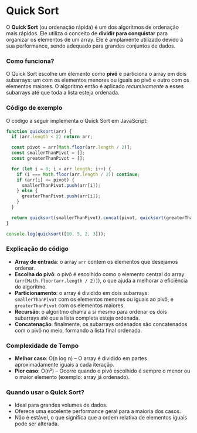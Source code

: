 # Quick Sort

O **Quick Sort** (ou ordenação rápida) é um dos algoritmos de ordenação mais rápidos. Ele utiliza o conceito de **dividir para conquistar** para organizar os elementos de um array. Ele é amplamente utilizado devido à sua performance, sendo adequado para grandes conjuntos de dados.

### Como funciona?

O Quick Sort escolhe um elemento como **pivô** e particiona o array em dois subarrays: um com os elementos menores ou iguais ao pivô e outro com os elementos maiores. O algoritmo então é aplicado _recursivamente_ a esses subarrays até que toda a lista esteja ordenada.

### Código de exemplo

O código a seguir implementa o Quick Sort em JavaScript:

```js
function quicksort(arr) {
  if (arr.length < 2) return arr;

  const pivot = arr[Math.floor(arr.length / 2)];
  const smallerThanPivot = [];
  const greaterThanPivot = [];

  for (let i = 0; i < arr.length; i++) {
    if (i === Math.floor(arr.length / 2)) continue;
    if (arr[i] <= pivot) {
      smallerThanPivot.push(arr[i]);
    } else {
      greaterThanPivot.push(arr[i]);
    }
  }

  return quicksort(smallerThanPivot).concat(pivot, quicksort(greaterThanPivot));
}

console.log(quicksort([10, 5, 2, 3]));
```

### Explicação do código

- **Array de entrada**: o array `arr` contém os elementos que desejamos ordenar.
- **Escolha do pivô**: o pivô é escolhido como o elemento central do array (`arr[Math.floor(arr.length / 2)]`), o que ajuda a melhorar a eficiência do algoritmo.
- **Particionamento**: o array é dividido em dois subarrays: `smallerThanPivot` com os elementos menores ou iguais ao pivô, e `greaterThanPivot` com os elementos maiores.
- **Recursão**: o algoritmo chama a si mesmo para ordenar os dois subarrays até que a lista completa esteja ordenada.
- **Concatenação**: finalmente, os subarrays ordenados são concatenados com o pivô no meio, formando a lista final ordenada.

### Complexidade de Tempo

- **Melhor caso**: O(n log n) – O array é dividido em partes aproximadamente iguais a cada iteração.
- **Pior caso**: O(n²) – Ocorre quando o pivô escolhido é sempre o menor ou o maior elemento (exemplo: array já ordenado).

### Quando usar o Quick Sort?

- Ideal para grandes volumes de dados.
- Oferece uma excelente performance geral para a maioria dos casos.
- Não é estável, o que significa que a ordem relativa de elementos iguais pode ser alterada.